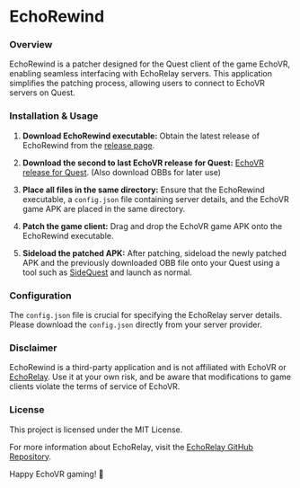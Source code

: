 # EchoRewind

### Overview

EchoRewind is a patcher designed for the Quest client of the game EchoVR, enabling seamless interfacing with EchoRelay servers. This application simplifies the patching process, allowing users to connect to EchoVR servers on Quest.

### Installation & Usage

1. **Download EchoRewind executable:** Obtain the latest release of EchoRewind from the [release page](https://github.com/C-Luddy/EchoRewind/releases).

2. **Download the second to last EchoVR release for Quest:** [EchoVR release for Quest](https://oculusdb.rui2015.me/id/2215004568539258). (Also download OBBs for later use)

3. **Place all files in the same directory:** Ensure that the EchoRewind executable, a `config.json` file containing server details, and the EchoVR game APK are placed in the same directory.

4. **Patch the game client:** Drag and drop the EchoVR game APK onto the EchoRewind executable.

5. **Sideload the patched APK:** After patching, sideload the newly patched APK and the previously downloaded OBB file onto your Quest using a tool such as [SideQuest](https://sidequestvr.com/) and launch as normal.

### Configuration

The `config.json` file is crucial for specifying the EchoRelay server details. Please download the `config.json` directly from your server provider.

### Disclaimer

EchoRewind is a third-party application and is not affiliated with EchoVR or [EchoRelay](https://github.com/Xenomega/EchoRelay). Use it at your own risk, and be aware that modifications to game clients violate the terms of service of EchoVR.

### License

This project is licensed under the MIT License.

For more information about EchoRelay, visit the [EchoRelay GitHub Repository](https://github.com/Xenomega/EchoRelay).

Happy EchoVR gaming! 🚀

